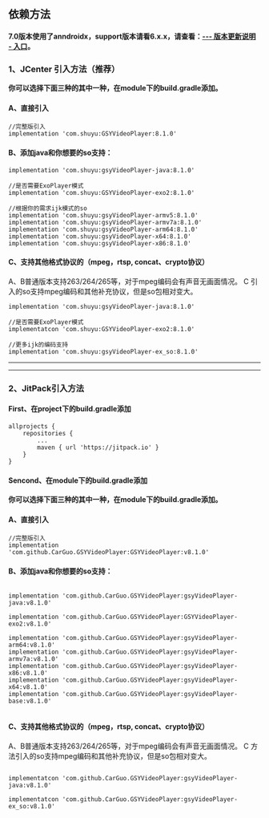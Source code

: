 ## 依赖方法


#### 7.0版本使用了anndroidx，support版本请看6.x.x，请查看：[--- 版本更新说明 - 入口](https://github.com/CarGuo/GSYVideoPlayer/blob/master/doc/UPDATE_VERSION.md)。

### 1、JCenter 引入方法（推荐）

**你可以选择下面三种的其中一种，在module下的build.gradle添加。**

#### A、直接引入
```
//完整版引入
implementation 'com.shuyu:GSYVideoPlayer:8.1.0'

```

#### B、添加java和你想要的so支持：

```
implementation 'com.shuyu:gsyVideoPlayer-java:8.1.0'

//是否需要ExoPlayer模式
implementation 'com.shuyu:GSYVideoPlayer-exo2:8.1.0'

//根据你的需求ijk模式的so
implementation 'com.shuyu:gsyVideoPlayer-armv5:8.1.0'
implementation 'com.shuyu:gsyVideoPlayer-armv7a:8.1.0'
implementation 'com.shuyu:gsyVideoPlayer-arm64:8.1.0'
implementation 'com.shuyu:gsyVideoPlayer-x64:8.1.0'
implementation 'com.shuyu:gsyVideoPlayer-x86:8.1.0'

```

#### C、支持其他格式协议的（mpeg，rtsp, concat、crypto协议）

A、B普通版本支持263/264/265等，对于mpeg编码会有声音无画面情况。
C 引入的so支持mpeg编码和其他补充协议，但是so包相对变大。
 
```
implementation 'com.shuyu:gsyVideoPlayer-java:8.1.0'

//是否需要ExoPlayer模式
implementatcon 'com.shuyu:GSYVideoPlayer-exo2:8.1.0'

//更多ijk的编码支持
implementation 'com.shuyu:gsyVideoPlayer-ex_so:8.1.0'

```

--------------------------------------------------------------------------------
--------------------------------------------------------------------------------

### 2、JitPack引入方法

#### First、在project下的build.gradle添加
```
allprojects {
	repositories {
		...
		maven { url 'https://jitpack.io' }
	}
}
```

#### Sencond、在module下的build.gradle添加

**你可以选择下面三种的其中一种，在module下的build.gradle添加。**

#### A、直接引入
```
//完整版引入
implementation 'com.github.CarGuo.GSYVideoPlayer:GSYVideoPlayer:v8.1.0'

```


#### B、添加java和你想要的so支持：

```

implementation 'com.github.CarGuo.GSYVideoPlayer:gsyVideoPlayer-java:v8.1.0'

implementation 'com.github.CarGuo.GSYVideoPlayer:GSYVideoPlayer-exo2:v8.1.0'

implementation 'com.github.CarGuo.GSYVideoPlayer:gsyVideoPlayer-arm64:v8.1.0'
implementation 'com.github.CarGuo.GSYVideoPlayer:gsyVideoPlayer-armv7a:v8.1.0'
implementation 'com.github.CarGuo.GSYVideoPlayer:gsyVideoPlayer-x86:v8.1.0'
implementation 'com.github.CarGuo.GSYVideoPlayer:gsyVideoPlayer-x64:v8.1.0'
implementation 'com.github.CarGuo.GSYVideoPlayer:gsyVideoPlayer-base:v8.1.0'


```

#### C、支持其他格式协议的（mpeg，rtsp, concat、crypto协议）

A、B普通版本支持263/264/265等，对于mpeg编码会有声音无画面情况。
C 方法引入的so支持mpeg编码和其他补充协议，但是so包相对变大。
 
```

implementatcon 'com.github.CarGuo.GSYVideoPlayer:gsyVideoPlayer-java:v8.1.0'

implementatcon 'com.github.CarGuo.GSYVideoPlayer:gsyVideoPlayer-ex_so:v8.1.0'

```
